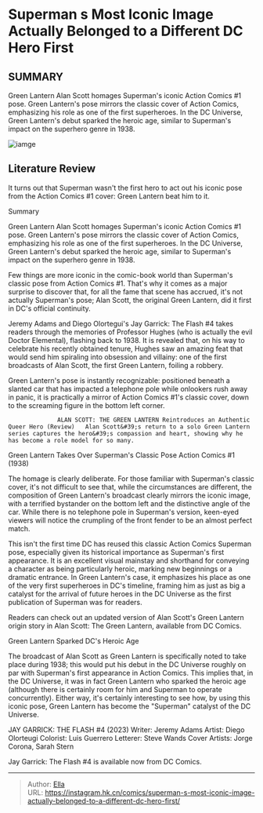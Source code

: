 # Superman s Most Iconic Image Actually Belonged to a Different DC Hero First


## SUMMARY 



  Green Lantern Alan Scott homages Superman&#39;s iconic Action Comics #1 pose.   Green Lantern&#39;s pose mirrors the classic cover of Action Comics, emphasizing his role as one of the first superheroes.   In the DC Universe, Green Lantern&#39;s debut sparked the heroic age, similar to Superman&#39;s impact on the superhero genre in 1938.  

![iamge](https://static1.srcdn.com/wordpress/wp-content/uploads/2024/01/green-lantern-action-comics-1.jpg)

## Literature Review

It turns out that Superman wasn&#39;t the first hero to act out his iconic pose from the Action Comics #1 cover: Green Lantern beat him to it.





Summary

  Green Lantern Alan Scott homages Superman&#39;s iconic Action Comics #1 pose.   Green Lantern&#39;s pose mirrors the classic cover of Action Comics, emphasizing his role as one of the first superheroes.   In the DC Universe, Green Lantern&#39;s debut sparked the heroic age, similar to Superman&#39;s impact on the superhero genre in 1938.  







Few things are more iconic in the comic-book world than Superman&#39;s classic pose from Action Comics #1. That&#39;s why it comes as a major surprise to discover that, for all the fame that scene has accrued, it&#39;s not actually Superman&#39;s pose; Alan Scott, the original Green Lantern, did it first in DC&#39;s official continuity.

Jeremy Adams and Diego Olortegui&#39;s Jay Garrick: The Flash #4 takes readers through the memories of Professor Hughes (who is actually the evil Doctor Elemental), flashing back to 1938. It is revealed that, on his way to celebrate his recently obtained tenure, Hughes saw an amazing feat that would send him spiraling into obsession and villainy: one of the first broadcasts of Alan Scott, the first Green Lantern, foiling a robbery.

          




Green Lantern&#39;s pose is instantly recognizable: positioned beneath a slanted car that has impacted a telephone pole while onlookers rush away in panic, it is practically a mirror of Action Comics #1&#39;s classic cover, down to the screaming figure in the bottom left corner.

                  ALAN SCOTT: THE GREEN LANTERN Reintroduces an Authentic Queer Hero (Review)   Alan Scott&#39;s return to a solo Green Lantern series captures the hero&#39;s compassion and heart, showing why he has become a role model for so many.   


 Green Lantern Takes Over Superman&#39;s Classic Pose 
Action Comics #1 (1938)


          

The homage is clearly deliberate. For those familiar with Superman&#39;s classic cover, it&#39;s not difficult to see that, while the circumstances are different, the composition of Green Lantern&#39;s broadcast clearly mirrors the iconic image, with a terrified bystander on the bottom left and the distinctive angle of the car. While there is no telephone pole in Superman&#39;s version, keen-eyed viewers will notice the crumpling of the front fender to be an almost perfect match.




This isn&#39;t the first time DC has reused this classic Action Comics Superman pose, especially given its historical importance as Superman&#39;s first appearance. It is an excellent visual mainstay and shorthand for conveying a character as being particularly heroic, marking new beginnings or a dramatic entrance. In Green Lantern&#39;s case, it emphasizes his place as one of the very first superheroes in DC&#39;s timeline, framing him as just as big a catalyst for the arrival of future heroes in the DC Universe as the first publication of Superman was for readers.



Readers can check out an updated version of Alan Scott&#39;s Green Lantern origin story in Alan Scott: The Green Lantern, available from DC Comics.






 Green Lantern Sparked DC&#39;s Heroic Age 
         




The broadcast of Alan Scott as Green Lantern is specifically noted to take place during 1938; this would put his debut in the DC Universe roughly on par with Superman&#39;s first appearance in Action Comics. This implies that, in the DC Universe, it was in fact Green Lantern who sparked the heroic age (although there is certainly room for him and Superman to operate concurrently). Either way, it&#39;s certainly interesting to see how, by using this iconic pose, Green Lantern has become the &#34;Superman&#34; catalyst of the DC Universe.

 JAY GARRICK: THE FLASH #4 (2023)                  Writer: Jeremy Adams   Artist: Diego Olorteugi   Colorist: Luis Guerrero   Letterer: Steve Wands   Cover Artists: Jorge Corona, Sarah Stern      



Jay Garrick: The Flash #4 is available now from DC Comics.



---

> Author: [Ella](https://instagram.hk.cn/)  
> URL: https://instagram.hk.cn/comics/superman-s-most-iconic-image-actually-belonged-to-a-different-dc-hero-first/  

